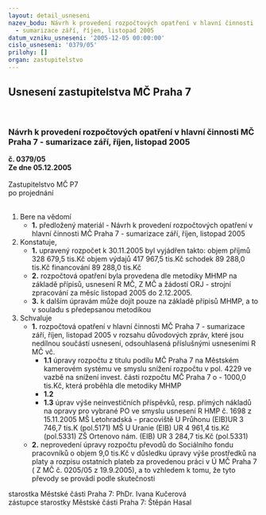```yaml
---
layout: detail_usneseni
nazev_bodu: Návrh k provedení rozpočtových opatření v hlavní činnosti  MČ Praha 7
  - sumarizace září, říjen, listopad 2005
datum_vzniku_usneseni: '2005-12-05 00:00:00'
cislo_usneseni: '0379/05'
prilohy: []
organ: zastupitelstvo
---
```

<div id="ucUsn_pList" class="usn">
	<span><h2>Usnesení zastupitelstva MČ Praha 7 </h2>
<br></span><div class="standBody">
<span><h3>Návrh k provedení rozpočtových opatření v hlavní činnosti  MČ Praha 7 - sumarizace září, říjen, listopad 2005</h3></span><div class="center">
		<strong>č. 0379/05</strong><br>
	</div>
<div class="center">
		<strong>Ze dne 05.12.2005</strong><br><br>
	</div>Zastupitelstvo MČ P7<br> po projednání<br><br><ol>
<li>Bere na vědomí<ul><li>
<strong>1.</strong> předložený materiál - Návrh k provedení rozpočtových opatření v hlavní činnosti  MČ Praha 7 - sumarizace září, říjen, listopad 2005</li></ul>
</li>
<li>Konstatuje,<ul>
<li>
<strong>1.</strong> upravený rozpočet k 30.11.2005  byl  vyjádřen takto:  objem příjmů       	328 679,5 tis.Kč objem výdajů       	417 967,5 tis.Kč schodek               	              89 288,0 tis.Kč financování        	              89 288,0 tis.Kč</li>
<li>
<strong>2.</strong> rozpočtová opatření byla provedena dle metodiky MHMP na základě přípisů, usnesení R MČ, Z MČ a žádostí ORJ - strojní zpracování za měsíc listopad 2005 do 2.12.2005.</li>
<li>
<strong>3.</strong> k dalším úpravám může dojít pouze na základě přípisů MHMP, a to v souladu s předepsanou metodikou</li>
</ul>
</li>
<li>Schvaluje<ul>
<li>
<strong>1.</strong> rozpočtová opatření v hlavní činnosti MČ Praha 7 - sumarizace září, říjen, listopad 2005 v rozsahu důvodových  zpráv, které jsou nedílnou součástí usnesení, odsouhlasená příslušnými usneseními  R MČ vč.<ul>
<li>
<strong>1.1</strong> úpravy rozpočtu z titulu podílu MČ Praha 7 na Městském kamerovém systému ve smyslu snížení rozpočtu v pol. 4229 ve vazbě na snížení invest. části rozpočtu MČ Praha 7 o - 1000,0 tis.Kč, která proběhla dle metodiky MHMP </li>
<li>
<strong>1.2</strong> </li>
<li>
<strong>1.3</strong> úprav výše neinvestičních příspěvků, resp. přímých nákladů na opravy  pro vybrané PO ve smyslu usnesení R HMP č. 1698 z 15.11.2005 MŠ Letohradská  - pracoviště U Průhonu (EIB)UR 3 746,7 tis.K  (pol.5171) MŠ U Uranie (EIB)                                            UR 4 961,4 tis.Kč (pol.5331) ZŠ Ortenovo nám.  (EIB)                                   UR 3 284,7 tis.Kč (pol.5331) </li>
</ul>
</li>
<li>
<strong>2.</strong> neprovedení úpravy rozpočtu  převodů do Sociálního fondu pracovníků o objem 9,0 tis.Kč v důsledku úpravy výše prostředků na platy a rozpisu ostatních plateb za provedenou práci v Ú MČ Praha 7 ( Z MČ č. 0205/05 z 19.9.2005), a to vzhledem k tomu, že tyto převody se provádí podle skutečnosti</li>
</ul>
</li>
</ol>starostka Městské části Praha 7: PhDr. Ivana Kučerová<br>zástupce starostky Městské části Praha 7: Štěpán Hasal
</div>
</div>